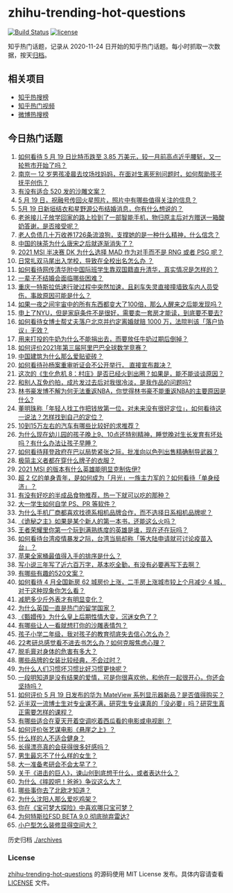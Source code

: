 # zhihu-trending-hot-questions

[![Build Status](https://github.com/justjavac/zhihu-trending-hot-questions/workflows/ci/badge.svg?branch=master)](https://github.com/justjavac/zhihu-trending-hot-questions/actions)
[![license](https://img.shields.io/github/license/justjavac/zhihu-trending-hot-questions)](https://github.com/justjavac/zhihu-trending-hot-questions/blob/master/LICENSE)

知乎热门话题，记录从 2020-11-24 日开始的知乎热门话题。每小时抓取一次数据，按天[归档](./archives)。

## 相关项目

- [知乎热搜榜](https://github.com/justjavac/zhihu-trending-top-search)
- [知乎热门视频](https://github.com/justjavac/zhihu-trending-hot-video)
- [微博热搜榜](https://github.com/justjavac/weibo-trending-hot-search)

## 今日热门话题

<!-- BEGIN -->
<!-- 最后更新时间 Thu May 20 2021 04:02:47 GMT+0800 (China Standard Time) -->

1. [如何看待 5 月 19 日比特币跌至 3.85
   万美元，较一月前高点近乎腰斩，又一轮熊市开始了吗？](https://www.zhihu.com/question/460308534)
2. [南京一 12
   岁男孩凌晨去坟场找妈妈，在面对生离死别问题时，如何帮助孩子抚平创伤？](https://www.zhihu.com/question/460220425)
3. [有没有适合 520 发的沙雕文案？](https://www.zhihu.com/question/459974994)
4. [5 月 19 日，祝融号传回火星照片，照片中有哪些值得关注的信息？](https://www.zhihu.com/question/460335836)
5. [5月 19 日新垣结衣和星野源公布结婚消息，你有什么想说的？](https://www.zhihu.com/question/460300576)
6. [老爸接儿子放学回家的路上捡到了一部智能手机，物归原主后对方赠送一箱酸奶答谢，是否接受呢？](https://www.zhihu.com/question/459438665)
7. [老人负债几十万收养1726条流浪狗，支撑她的是一种什么精神，什么信念？](https://www.zhihu.com/question/460077629)
8. [中国的抹茶为什么唐宋之后就逐渐消失了？](https://www.zhihu.com/question/22132630)
9. [2021 MSI 半决赛 DK 为什么选择 MAD 作为对手而不是 RNG 或者 PSG
   呢？](https://www.zhihu.com/question/460223247)
10. [日常扎双马尾出入学校，导致在全校出名怎么办 ？](https://www.zhihu.com/question/296691549)
11. [如何看待网传清华附中国际班学生靠双国籍直升清华，真实情况是怎样的？](https://www.zhihu.com/question/460168268)
12. [一辈子不结婚会面临哪些困难？](https://www.zhihu.com/question/424799240)
13. [重庆一特斯拉低速行驶过程中突然加速，且刹车失灵直接撞墙致车内人员受伤，事故原因可能是什么？](https://www.zhihu.com/question/460318919)
14. [如果一夜之间宇宙中的所有东西都变大了100倍，那么人醒来之后能发现吗？](https://www.zhihu.com/question/287131013)
15. [申上了NYU，但是家庭条件不是很好，需要卖一套房才能读，到底要不要去?](https://www.zhihu.com/question/366070430)
16. [如何看待女博士帮丈夫落户北京并约定离婚就赔 1000
    万，法院判该「落户协议」无效？](https://www.zhihu.com/question/460283594)
17. [用来打投的牛奶为什么不能捐出去，而要放任牛奶过期后倒掉？](https://www.zhihu.com/question/457869965)
18. [如何评价2021年第三届阿里巴巴全球数学竞赛？](https://www.zhihu.com/question/459652793)
19. [中国建筑为什么那么爱贴瓷砖？](https://www.zhihu.com/question/21423128)
20. [如何看待孙杨案重审听证会不公开举行， 直接宣布裁决？](https://www.zhihu.com/question/460075107)
21. [这次的《生化危机
    8：村庄》是否已经火到出圈？如果是，能不能谈谈原因？](https://www.zhihu.com/question/458953377)
22. [和别人互免约拍，成片发过去后对我很冷淡，是我作品的问题吗?](https://www.zhihu.com/question/454019532)
23. [林书豪发博不解为何无法重返NBA，你觉得林书豪不能重返NBA的主要原因是什么?](https://www.zhihu.com/question/460240591)
24. [董明珠称「年轻人找工作把钱放第一位，对未来没有很好定位」，如何看待这一说法？怎样找到自己的定位？](https://www.zhihu.com/question/460116131)
25. [10到15万左右的汽车有哪些比较好的求推荐？](https://www.zhihu.com/question/265777506)
26. [为什么现在幼儿园的孩子晚上9、10点还特别精神，睡觉晚对生长发育有坏处吗？有什么办法让孩子早睡？](https://www.zhihu.com/question/459339958)
27. [如何看待拜登政府在巴以局势紧张之际，批准向以色列出售精确制导武器？](https://www.zhihu.com/question/460005223)
28. [极简主义者都在穿什么牌子的衣服？](https://www.zhihu.com/question/439287256)
29. [2021 MSI 的版本有什么英雄能明显克制佐伊?](https://www.zhihu.com/question/460053887)
30. [超 2
    亿的单身青年，是如何成为「月光」一族主力军的？如何看待「单身经济」？](https://www.zhihu.com/question/459406857)
31. [有没有好吃的半成品食物推荐，热一下就可以吃的那种？](https://www.zhihu.com/question/448200772)
32. [大一学生如何自学 PS、PR 等软件？](https://www.zhihu.com/question/350255171)
33. [为什么手机厂商都喜欢找德系相机品牌合作，而不选择日系相机品牌呢？](https://www.zhihu.com/question/459953910)
34. [《诡秘之主》如果是某个新人的第一本书，还能这么火吗？](https://www.zhihu.com/question/431797049)
35. [王者荣耀里你第一个玩到满熟练度的英雄是谁，现在还在玩吗？](https://www.zhihu.com/question/459741677)
36. [如何看待台湾疫情暴发之际，台湾当局却称「等大陆申请就可讨论疫苗入台」？](https://www.zhihu.com/question/460171280)
37. [苹果全家桶最值得入手的排序是什么？](https://www.zhihu.com/question/453146906)
38. [写小说三年写了近六百万字，基本吃全勤，有没有必要再写下去啊？](https://www.zhihu.com/question/436659113)
39. [有哪些有趣的520文案？](https://www.zhihu.com/question/395903926)
40. [如何看待 4 月全国新房 62 城房价上涨，二手房上涨城市较上个月减少 4
    城，对于这种现象你怎么看？](https://www.zhihu.com/question/459959827)
41. [减肥多少斤外表才有明显变化？](https://www.zhihu.com/question/370480474)
42. [为什么英国一直是热门的留学国家？](https://www.zhihu.com/question/458885134)
43. [《甄嬛传》为什么皇上后期性情大变，沉迷女色了？](https://www.zhihu.com/question/459465312)
44. [有哪些让人一看就想打你的沙雕表情包？](https://www.zhihu.com/question/457477905)
45. [孩子小学二年级，我对孩子的教育彻底失去信心怎么办？](https://www.zhihu.com/question/431447269)
46. [22考研总感觉看不进去书怎么办？如何克服焦虑心理？](https://www.zhihu.com/question/460099479)
47. [脱毛膏对身体的危害有多大？](https://www.zhihu.com/question/21700375)
48. [哪些品牌的女装比较经典，不会过时？](https://www.zhihu.com/question/26497762)
49. [为什么人们习惯坏习惯比好习惯更快呢？](https://www.zhihu.com/question/457338579)
50. [一段明知道是没有结果的爱情，可是你很喜欢他，和他在一起很开心，你还会坚持吗？](https://www.zhihu.com/question/455741920)
51. [如何评价 5 月 19 日发布的华为 MateView
    系列显示器新品？是否值得购买？](https://www.zhihu.com/question/460301000)
52. [近半双一流博士生对专业课不满，研究生专业课真的「没必要」吗？研究生真正需要怎样的课程？](https://www.zhihu.com/question/460069147)
53. [有哪些适合在夏天开着空调吃着西瓜看的电影或电视剧 ？](https://www.zhihu.com/question/459399449)
54. [如何评价张艺谋电影《悬崖之上》？](https://www.zhihu.com/question/451738975)
55. [什么样的人不适合健身？](https://www.zhihu.com/question/459306994)
56. [长得漂亮真的会获得很多好感吗？](https://www.zhihu.com/question/447895641)
57. [男生最忘不了什么样的女生？](https://www.zhihu.com/question/320387789)
58. [大一准备考研会不会太早了？](https://www.zhihu.com/question/307998976)
59. [关于《进击的巨人》，谏山创到底想干什么，或者表达什么？](https://www.zhihu.com/question/453504802)
60. [为什么《摔跤吧！爸爸》争议这么大？](https://www.zhihu.com/question/59143980)
61. [哪些事你去了北欧才知道？](https://www.zhihu.com/question/313042878)
62. [为什么沈阳人那么爱吃鸡架？](https://www.zhihu.com/question/21313944)
63. [你在《宝可梦大探险》中喜欢哪只宝可梦？](https://www.zhihu.com/question/459179528)
64. [为何特斯拉FSD BETA 9.0 彻底抛弃雷达?](https://www.zhihu.com/question/455439504)
65. [小户型怎么装修显得空间大？](https://www.zhihu.com/question/451689301)

<!-- END -->

历史归档 [./archives](./archives)

### License

[zhihu-trending-hot-questions](https://github.com/justjavac/zhihu-trending-hot-questions)
的源码使用 MIT License 发布。具体内容请查看 [LICENSE](./LICENSE) 文件。
